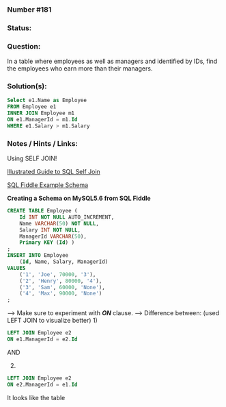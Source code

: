 ### Number #181


### Status:


### Question:
In a table where employees as well as managers and identified by IDs, find the employees who earn more than their managers.

### Solution(s):

```SQL
Select e1.Name as Employee
FROM Employee e1
INNER JOIN Employee m1
ON e1.ManagerId = m1.Id
WHERE e1.Salary > m1.Salary
```


### Notes / Hints / Links:

Using SELF JOIN!

[Illustrated Guide to SQL Self Join](https://academy.vertabelo.com/blog/illustrated-guide-sql-self-join/)


[SQL Fiddle Example Schema](http://sqlfiddle.com/#!9/b19bf1/12)


**Creating a Schema on MySQL5.6 from SQL Fiddle**

```sql
CREATE TABLE Employee (
    Id INT NOT NULL AUTO_INCREMENT,
    Name VARCHAR(50) NOT NULL,
    Salary INT NOT NULL,
    ManagerId VARCHAR(50),
    Primary KEY (Id) )
;
INSERT INTO Employee
    (Id, Name, Salary, ManagerId)
VALUES
    ('1', 'Joe', 70000, '3'),
    ('2', 'Henry', 80000, '4'),
    ('3', 'Sam', 60000, 'None'),
    ('4', 'Max', 90000, 'None')
;

```


--> Make sure to experiment with ***ON*** clause.
--> Difference between: (used LEFT JOIN to visualize better)
1)
```sql
LEFT JOIN Employee e2
ON e1.ManagerId = e2.Id
```

AND

2)
```sql
LEFT JOIN Employee e2
ON e2.ManagerId = e1.Id
```

It looks like the table
